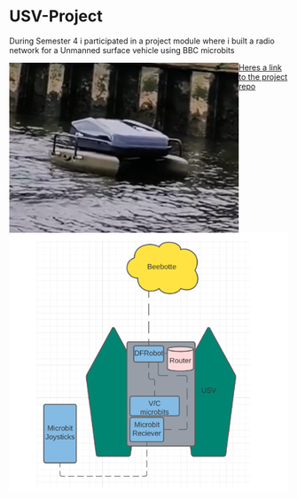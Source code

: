 # USV-Project


During Semester 4 i participated in a project module where i built a radio network for a Unmanned surface vehicle using BBC microbits
<p>
<img src="USV.png" alt="USV"  style="float:left" class="center">
</p>

<p>
<img src="MicrobitRadioNetwork.png" alt="UML diagram of radio network"  style="float:left" class="center">
</p>


<a href="https://github.com/Applied-Robotics-USV">Heres a link to the project repo</a>
